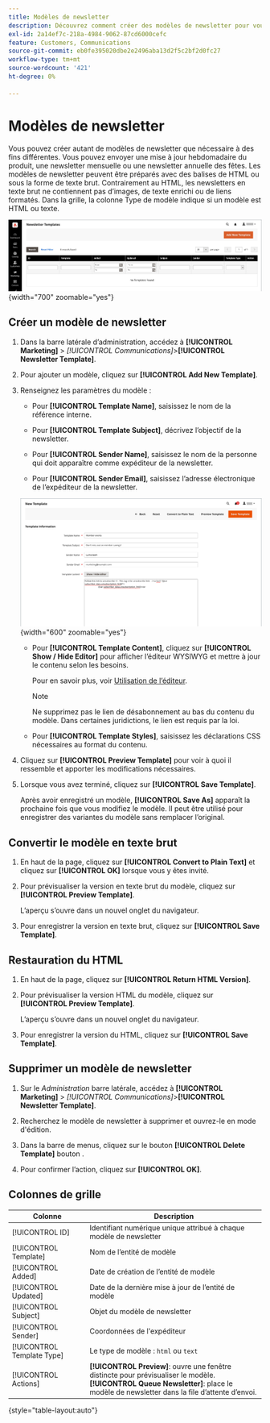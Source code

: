 ```yaml
---
title: Modèles de newsletter
description: Découvrez comment créer des modèles de newsletter pour vous aligner sur votre stratégie de communication.
exl-id: 2a14ef7c-218a-4984-9062-87cd6000cefc
feature: Customers, Communications
source-git-commit: eb0fe395020dbe2e2496aba13d2f5c2bf2d0fc27
workflow-type: tm+mt
source-wordcount: '421'
ht-degree: 0%

---
```


# Modèles de newsletter

Vous pouvez créer autant de modèles de newsletter que nécessaire à des fins différentes. Vous pouvez envoyer une mise à jour hebdomadaire du produit, une newsletter mensuelle ou une newsletter annuelle des fêtes. Les modèles de newsletter peuvent être préparés avec des balises de HTML ou sous la forme de texte brut. Contrairement au HTML, les newsletters en texte brut ne contiennent pas d’images, de texte enrichi ou de liens formatés. Dans la grille, la colonne Type de modèle indique si un modèle est HTML ou texte.

![Modèles de newsletter - à ajouter à la file d’attente de newsletter](./assets/newsletter-templates-grid.png){width="700" zoomable="yes"}

## Créer un modèle de newsletter

1. Dans la barre latérale d’administration, accédez à **[!UICONTROL Marketing]** > _[!UICONTROL Communications]_>**[!UICONTROL Newsletter Template]**.

1. Pour ajouter un modèle, cliquez sur **[!UICONTROL Add New Template]**.

1. Renseignez les paramètres du modèle :

   - Pour **[!UICONTROL Template Name]**, saisissez le nom de la référence interne.

   - Pour **[!UICONTROL Template Subject]**, décrivez l’objectif de la newsletter.

   - Pour **[!UICONTROL Sender Name]**, saisissez le nom de la personne qui doit apparaître comme expéditeur de la newsletter.

   - Pour **[!UICONTROL Sender Email]**, saisissez l’adresse électronique de l’expéditeur de la newsletter.

   ![Informations sur le modèle de newsletter](./assets/newsletter-template-information2.png){width="600" zoomable="yes"}

   - Pour **[!UICONTROL Template Content]**, cliquez sur **[!UICONTROL Show / Hide Editor]** pour afficher l’éditeur WYSIWYG et mettre à jour le contenu selon les besoins.

     Pour en savoir plus, voir [Utilisation de l’éditeur](../content-design/editor.md).

     >[!NOTE]
     >
     >Ne supprimez pas le lien de désabonnement au bas du contenu du modèle. Dans certaines juridictions, le lien est requis par la loi.

   - Pour **[!UICONTROL Template Styles]**, saisissez les déclarations CSS nécessaires au format du contenu.

1. Cliquez sur **[!UICONTROL Preview Template]** pour voir à quoi il ressemble et apporter les modifications nécessaires.

1. Lorsque vous avez terminé, cliquez sur **[!UICONTROL Save Template]**.

   Après avoir enregistré un modèle, **[!UICONTROL Save As]** apparaît la prochaine fois que vous modifiez le modèle. Il peut être utilisé pour enregistrer des variantes du modèle sans remplacer l’original.

## Convertir le modèle en texte brut

1. En haut de la page, cliquez sur **[!UICONTROL Convert to Plain Text]** et cliquez sur **[!UICONTROL OK]** lorsque vous y êtes invité.

1. Pour prévisualiser la version en texte brut du modèle, cliquez sur **[!UICONTROL Preview Template]**.

   L’aperçu s’ouvre dans un nouvel onglet du navigateur.

1. Pour enregistrer la version en texte brut, cliquez sur **[!UICONTROL Save Template]**.

## Restauration du HTML

1. En haut de la page, cliquez sur **[!UICONTROL Return HTML Version]**.  

1. Pour prévisualiser la version HTML du modèle, cliquez sur **[!UICONTROL Preview Template]**.

   L’aperçu s’ouvre dans un nouvel onglet du navigateur.

1. Pour enregistrer la version du HTML, cliquez sur **[!UICONTROL Save Template]**.

## Supprimer un modèle de newsletter

1. Sur le _Administration_ barre latérale, accédez à **[!UICONTROL Marketing]** > _[!UICONTROL Communications]_>**[!UICONTROL Newsletter Template]**.

1. Recherchez le modèle de newsletter à supprimer et ouvrez-le en mode d&#39;édition.

1. Dans la barre de menus, cliquez sur le bouton **[!UICONTROL Delete Template]** bouton .

1. Pour confirmer l’action, cliquez sur **[!UICONTROL OK]**.

## Colonnes de grille

| Colonne | Description |
|--- |--- |
| [!UICONTROL ID] | Identifiant numérique unique attribué à chaque modèle de newsletter |
| [!UICONTROL Template] | Nom de l’entité de modèle |
| [!UICONTROL Added] | Date de création de l’entité de modèle |
| [!UICONTROL Updated] | Date de la dernière mise à jour de l’entité de modèle |
| [!UICONTROL Subject] | Objet du modèle de newsletter |
| [!UICONTROL Sender] | Coordonnées de l&#39;expéditeur |
| [!UICONTROL Template Type] | Le type de modèle : `html` ou `text` |
| [!UICONTROL Actions] | **[!UICONTROL Preview]**: ouvre une fenêtre distincte pour prévisualiser le modèle. <br>**[!UICONTROL Queue Newsletter]**: place le modèle de newsletter dans la file d’attente d’envoi. |

{style="table-layout:auto"}
